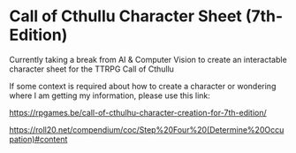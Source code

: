 # Call of Cthullu Character Sheet (7th-Edition)


Currently taking a break from AI & Computer Vision to create an interactable character sheet for the TTRPG Call of Cthullu


If some context is required about how to create a character or wondering where I am getting my information, please use this link:

https://rpgames.be/call-of-cthulhu-character-creation-for-7th-edition/ 

https://roll20.net/compendium/coc/Step%20Four%20(Determine%20Occupation)#content



